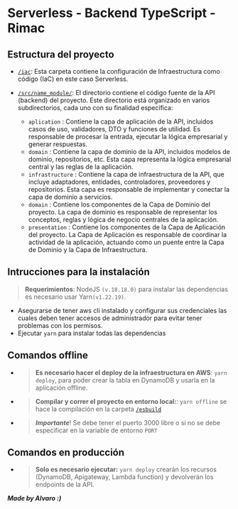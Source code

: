 #  Serverless - Backend TypeScript - Rimac 

## Estructura del proyecto

- [`/iac`](./iac): Esta carpeta contiene la configuración de Infraestructura como código (IaC) en este caso Serverless.

- [`/src/name_module/`](./src): El directorio contiene el código fuente de la API (backend) del proyecto. Este directorio está organizado en varios subdirectorios, cada uno con su finalidad específica:
    - `aplication` : Contiene la capa de aplicación de la API, incluidos casos de uso, validadores, DTO y funciones de utilidad. Es responsable de procesar la entrada, ejecutar la lógica empresarial y generar respuestas.
    - `domain` : Contiene la capa de dominio de la API, incluidos modelos de dominio, repositorios, etc. Esta capa representa la lógica empresarial central y las reglas de la aplicación.
    - `infrastructure` : Contiene la capa de infraestructura de la API, que incluye adaptadores, entidades, controladores, proveedores y repositorios. Esta capa es responsable de implementar y conectar la capa de dominio a servicios.
    - `domain` : Contiene los componentes de la Capa de Dominio del proyecto. La capa de dominio es responsable de representar los conceptos, reglas y lógica de negocio centrales de la aplicación.
    - `presentation` : Contiene los componentes de la Capa de Aplicación del proyecto. La Capa de Aplicación es responsable de coordinar la actividad de la aplicación, actuando como un puente entre la Capa de Dominio y la Capa de Infraestructura.

## Intrucciones para la instalación

> **Requerimientos**: NodeJS `(v.18.18.0)` para instalar las dependencias es necesario usar Yarn`(v1.22.19)`.

- Asegurarse de tener aws cli instalado y configurar sus credenciales las cuales deben tener accesos de administrador para evitar tener problemas con los permisos.
- Ejecutar `yarn` para instalar todas las dependencias

## Comandos offline
- > **Es necesario hacer el deploy de la infraestructura en AWS**: `yarn deploy`, para poder crear la tabla en DynamoDB y usarla en la aplicación offline.
- > **Compilar y correr el proyecto en entorno local:**:  `yarn offline` se hace la compilación en la carpeta [`/esbuild`](./.esbuild)
- > ***Importante***! Se debe tener el puerto 3000 libre o si no se debe especificar en la variable de entorno `PORT`

## Comandos en producción
- > **Solo es necesario ejecutar:**  `yarn deploy` crearán los recursos (DynamoDB, Apigateway, Lambda function) y devolverán los endpoints de la API.

***Made by Alvaro :)***

